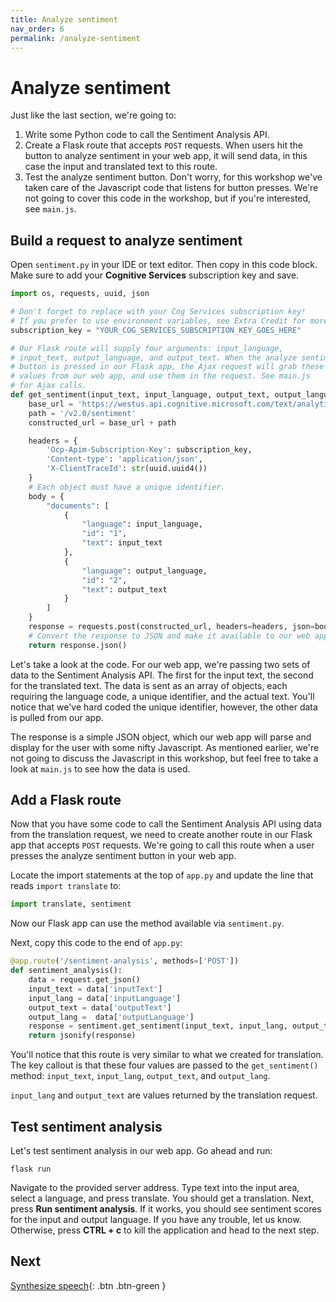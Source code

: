 ```yaml
---
title: Analyze sentiment
nav_order: 6
permalink: /analyze-sentiment
---
```


# Analyze sentiment

Just like the last section, we're going to:

1. Write some Python code to call the Sentiment Analysis API.
2. Create a Flask route that accepts `POST` requests. When users hit the button to analyze sentiment in your web app, it will send data, in this case the input and translated text to this route.
3. Test the analyze sentiment button. Don't worry, for this workshop we've taken care of the Javascript code that listens for button presses. We're not going to cover this code in the workshop, but if you're interested, see `main.js`.

## Build a request to analyze sentiment

Open `sentiment.py` in your IDE or text editor. Then copy in this code block. Make sure to add your **Cognitive Services** subscription key and save.

```python
import os, requests, uuid, json

# Don't forget to replace with your Cog Services subscription key!
# If you prefer to use environment variables, see Extra Credit for more info.
subscription_key = "YOUR_COG_SERVICES_SUBSCRIPTION_KEY_GOES_HERE"

# Our Flask route will supply four arguments: input_language,
# input_text, output_language, and output_text. When the analyze sentiment
# button is pressed in our Flask app, the Ajax request will grab these
# values from our web app, and use them in the request. See main.js
# for Ajax calls.
def get_sentiment(input_text, input_language, output_text, output_language):
    base_url = 'https://westus.api.cognitive.microsoft.com/text/analytics'
    path = '/v2.0/sentiment'
    constructed_url = base_url + path

    headers = {
        'Ocp-Apim-Subscription-Key': subscription_key,
        'Content-type': 'application/json',
        'X-ClientTraceId': str(uuid.uuid4())
    }
    # Each object must have a unique identifier.
    body = {
        "documents": [
            {
                "language": input_language,
                "id": "1",
                "text": input_text
            },
            {
                "language": output_language,
                "id": "2",
                "text": output_text
            }
        ]
    }
    response = requests.post(constructed_url, headers=headers, json=body)
    # Convert the response to JSON and make it available to our web app.
    return response.json()
```

Let's take a look at the code. For our web app, we're passing two sets of data to the Sentiment Analysis API. The first for the input text, the second for the translated text. The data is sent as an array of objects, each requiring the language code, a unique identifier, and the actual text. You'll notice that we've hard coded the unique identifier, however, the other data is pulled from our app.

The response is a simple JSON object, which our web app will parse and display for the user with some nifty Javascript. As mentioned earlier, we're not going to discuss the Javascript in this workshop, but feel free to take a look at `main.js` to see how the data is used.

## Add a Flask route

Now that you have some code to call the Sentiment Analysis API using data from the translation request, we need to create another route in our Flask app that accepts `POST` requests. We're going to call this route when a user presses the analyze sentiment button in your web app.

Locate the import statements at the top of `app.py` and update the line that reads `import translate` to:

```python
import translate, sentiment
```

Now our Flask app can use the method available via `sentiment.py`.

Next, copy this code to the end of `app.py`:

```python
@app.route('/sentiment-analysis', methods=['POST'])
def sentiment_analysis():
    data = request.get_json()
    input_text = data['inputText']
    input_lang = data['inputLanguage']
    output_text = data['outputText']
    output_lang =  data['outputLanguage']
    response = sentiment.get_sentiment(input_text, input_lang, output_text, output_lang)
    return jsonify(response)
```

You'll notice that this route is very similar to what we created for translation. The key callout is that these four values are passed to the `get_sentiment()` method: `input_text`, `input_lang`, `output_text`, and `output_lang`.

`input_lang` and `output_text` are values returned by the translation request.

## Test sentiment analysis

Let's test sentiment analysis in our web app. Go ahead and run:

```
flask run
```

Navigate to the provided server address. Type text into the input area, select a language, and press translate. You should get a translation. Next, press **Run sentiment analysis**. If it works, you should see sentiment scores for the input and output language. If you have any trouble, let us know. Otherwise, press **CTRL + c** to kill the application and head to the next step.

## Next

[Synthesize speech](text-to-speech){: .btn .btn-green }
